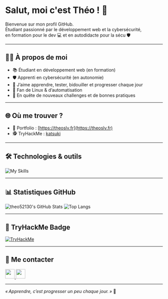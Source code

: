 # Salut, moi c'est Théo ! 👋

Bienvenue sur mon profil GitHub.  
Étudiant passionné par le développement web et la cybersécurité,  
en formation pour le dev 💻 et en autodidacte pour la sécu 🛡️

---

## 👨‍🎓 À propos de moi

- 📚 Étudiant en développement web (en formation)
- 🛡️ Apprenti en cybersécurité (en autonomie)
- 🌱 J’aime apprendre, tester, bidouiller et progresser chaque jour
- 🐧 Fan de Linux & d’automatisation
- 🚀 En quête de nouveaux challenges et de bonnes pratiques

---

## 🌐 Où me trouver ?

- 💼 Portfolio : [https://theoslv.fr](https://theoslv.fr)
- 🕵️ TryHackMe : [katsuki](https://tryhackme.com/p/katsuki)

---

## 🛠️ Technologies & outils

![My Skills](https://skillicons.dev/icons?i=ts,js,react,nextjs,nodejs,express,mysql,postgresql,docker,linux,bash,nginx,git,github,vscode,figma,tailwind)

---

## 📊 Statistiques GitHub

![theo52130's GitHub Stats](https://github-readme-stats.vercel.app/api?username=theo52130&show_icons=true&theme=tokyonight)
![Top Langs](https://github-readme-stats.vercel.app/api/top-langs/?username=theo52130&layout=compact&theme=tokyonight)

---

## 🚩 TryHackMe Badge

[![TryHackMe](https://tryhackme-badges.s3.amazonaws.com/katsuki.png)](https://tryhackme.com/p/katsuki)

---

## 🤝 Me contacter

<a href="https://www.linkedin.com/in/theo52130/" target="_blank">
  <img src="https://img.shields.io/badge/LinkedIn-blue?logo=linkedin&style=for-the-badge" height="30"/>
</a>
<a href="https://theoslv.fr" target="_blank">
  <img src="https://img.shields.io/badge/Site%20web-222222?logo=about.me&style=for-the-badge" height="30"/>
</a>

---

_« Apprendre, c’est progresser un peu chaque jour. »_ 🚀
